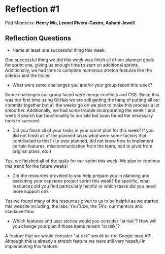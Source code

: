 # Reflection #1

Pod Members: **Henry Mu, Leonel Rivera-Castro, Ashani Jewell**

## Reflection Questions

* Name at least one successful thing this week.

 One successful thing we did this week was finish all of our planned goals for sprint one, giving us enough time to start on additional sprints. Additionally, we had time to complete numerous stretch features like the sidebar and the trailer.

* What were some challenges you and/or your group faced this week?

Some challenges our group faced were merge conflicts and CSS. Since this was our first time using GitHub we are still getting the hang of putting all our commits together but all the weeks go on we plan to make this process a lot smoother. Additionally, we had some trouble incorporating the week 1 and week 3 search bar functionality to our site but soon found the necessary tools to succeed.

* Did you finish all of your tasks in your sprint plan for this week? If you did not finish all of the planned tasks what were some factors that contributed to this?  (i.e over planned, did not know how to implement certain features, miscommunication from the team, had to pivot from original plans, etc.)

 Yes, we finished all of the tasks for our sprint this week! We plan to continue this trend for the future weeks!

* Did the resources provided to you help prepare you in planning and executing your capstone project sprint this week? Be specific, what resources did you find particularly helpful or which tasks did you need more support on?

 Yes we found many of the resources given to us to be helpful as we started this website including, the labs, YouTube, the TA's, our mentors and stackoverflow.

* Which features and user stories would you consider “at risk”? How will you change your plan if those items remain “at risk”?

 A feature that we would consider "at risk" would be the Google map API. Although this is already a stretch feature we were still very hopeful in implementing this feature.
